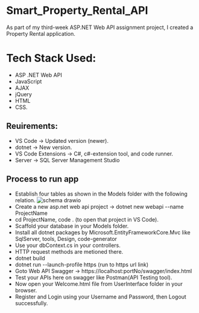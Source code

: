 # Smart_Property_Rental_API
As part of my third-week ASP.NET Web API assignment project, I created a Property Rental application.

# Tech Stack Used: 
- ASP .NET Web API
-  JavaScript
-  AJAX
-  jQuery
-  HTML
-  CSS.

 ## Reuirements:
 - VS Code -> Updated version (newer).
 - dotnet -> New version.
 - VS Code Extensions -> C#, c#-extension tool, and code runner.
 - Server -> SQL Server Management Studio
 
 ## Process to run app
 - Establish four tables as shown in the Models folder with the following relation.
  ![schema drawio](https://user-images.githubusercontent.com/68849555/221851887-3385de83-41e6-4c5b-9da5-da6f6afcb874.png)
 - Create a new asp.net web api project -> dotnet new webapi --name ProjectName
 - cd ProjectName, code . (to open that project in VS Code).
 - Scaffold your database in your Models folder.
 - Install all dotnet packages by Microsoft.EntityFrameworkCore.Mvc like SqlServer, tools, Design, code-generator
 - Use your dbContext.cs in your controllers.
 - HTTP request methods are metioned there.
 - dotnet build
 - dotnet run --launch-profile https (run to https url link)
 - Goto Web API Swagger -> https://localhost:portNo/swagger/index.html 
 - Test your APIs here on swagger like Postman(API Testing tool).
 - Now open your Welcome.html file from UserInterface folder in your browser.
 - Register and Login using your Username and Password, then Logout successfully.
